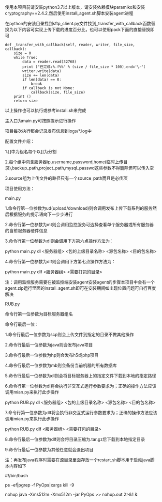 使用本项目前请安装python3.7以上版本，请安装依赖模块paramiko和安装cryptography==2.4.2,然后使用install_agent.sh脚本安装agent进程

在python的安装目录找到sftp_client.py文件找到_transfer_with_callback函数替换为以下内容可实现上传下载的进度百分比，也可以使用pack下面的直接替换即可

    def _transfer_with_callback(self, reader, writer, file_size, callback):
        size = 0
        while True:
            data = reader.read(32768)
            print ("已完成:%.f%%" % (size / file_size * 100),end='\r')
            writer.write(data)
            size += len(data)
            if len(data) == 0:
                break
            if callback is not None:
                callback(size, file_size)
        print ()
        return size


以上操作也可以执行或参考install.sh来完成

主入口为main.py可按照提示进行操作

项目每次执行都会记录发布信息到logs/*.log中

配置文件介绍：

1.[]中为组名每个以[]为分割

2.每个组中包含服务器ip,username,password,home(临时上传目录),backup_path,project_path,mysql_passwd这些参数不得删除但可以传入空

3.source组为上传文件的路径只有一个source_path而且是必传项

项目使用方法：

main.py

1.命令行第一位参数为ud(upload/download)则会调用发布上传下载系列的服务然后根据服务的提示语向下一步步进行

2.命令行第一位参数为mt则会调用监控服务可选择查看单个服务器或所有服务器的当前服务器硬件信息

3.命令行第一位参数为dl则会调用下方第六点操作方法为：

python main.py dl <服务器组> <包的上级目录名称> <源包名称> <目的包名称>

4.命令行第一位参数为dlf则会调用下方第七点操作方法为：

python main.py dlf <服务器组> <需要打包的目录>

注：调用监控服务需要在被监控端安装agent安装agent的步骤本项目中会有一个agent.zip运行里面的install_agent.sh即可在安装期间如出现位置问题可自行百度解决


RUB.py

命令行第一位参数为目标服务器组名

命令行最后一位：

1.命令行最后一位参数为scp则会上传文件到指定的目录不做其他操作

2.命令行最后一位参数为java则会发布java项目

3.命令行最后一位参数为hp则会发布h5或php项目

4.命令行最后一位参数为mb则会备份当前机器的所有数据库

5.命令行最后一位参数为dl则会将目标服务器上的指定文件下载到本地的指定路径

6.命令行第一位参数为dl将会执行非交互式运行参数要求为；正确的操作方法应该调用mian.py来执行此步操作

python RUB.py dl <服务器组> <包的上级目录名称> <源包名称> <目的包名称>

7.命令行第一位参数为dlf将会执行非交互式运行参数要求为；正确的操作方法应该调用mian.py来执行此步操作

python RUB.py dlf <服务器组> <需要打包的目录>

8.命令行最后一位参数为dlf则会将目录压缩为.tar.gz后下载到本地指定目录

9.命令行最后一位参数为其他任意就会退出项目



注：再发布java程序时需要在源目录里面存放一个restart.sh脚本用于启动java脚本内容如下

#!/bin/bash

ps -ef|pgrep -f PyOps|xargs kill -9

nohup java -Xms512m -Xmx512m -jar PyOps >> nohup.out 2>&1 &
